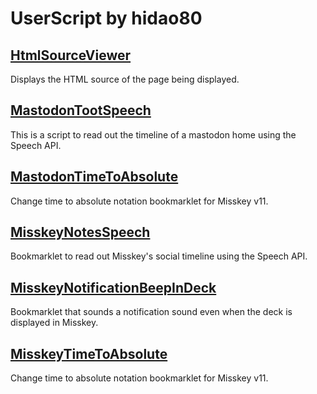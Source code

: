 # UserScript by hidao80

## [HtmlSourceViewer](HtmlSourceViewer/README.md)  
Displays the HTML source of the page being displayed.

## [MastodonTootSpeech](MastodonTootSpeech/README.md)  
This is a script to read out the timeline of a mastodon home using the Speech API.  

## [MastodonTimeToAbsolute](MastodonTimeToAbsolute/README.md)  
Change time to absolute notation bookmarklet for Misskey v11.  

## [MisskeyNotesSpeech](MisskeyNotesSpeech/README.md)  
Bookmarklet to read out Misskey's social timeline using the Speech API.  

## [MisskeyNotificationBeepInDeck](MisskeyNotificationBeepInDeck/README.md)  
Bookmarklet that sounds a notification sound even when the deck is displayed in Misskey.  

## [MisskeyTimeToAbsolute](MisskeyTimeToAbsolute/README.md)  
Change time to absolute notation bookmarklet for Misskey v11.  
